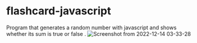 # flashcard-javascript
Program that generates a random number with javascript and shows whether its sum is true or false .
![Screenshot from 2022-12-14 03-33-28](https://user-images.githubusercontent.com/69313813/207475273-0fe87ff5-0c95-4c6a-8e63-c4bc268c236a.png)
